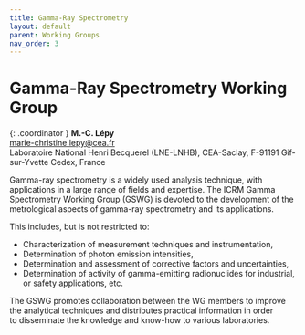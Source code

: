 ```yaml
---
title: Gamma-Ray Spectrometry
layout: default
parent: Working Groups
nav_order: 3
---
```


# Gamma-Ray Spectrometry Working Group

{: .coordinator }
**M.-C. Lépy**\
<marie-christine.lepy@cea.fr>\
Laboratoire National Henri Becquerel (LNE-LNHB), CEA-Saclay, F-91191
Gif-sur-Yvette Cedex, France

Gamma-ray spectrometry is a widely used analysis technique, with applications in
a large range of fields and expertise. The ICRM Gamma Spectrometry Working Group
(GSWG) is devoted to the development of the metrological aspects of gamma-ray
spectrometry and its applications.

This includes, but is not restricted to:

- Characterization of measurement techniques and instrumentation,
- Determination of photon emission intensities,
- Determination and assessment of corrective factors and uncertainties,
- Determination of activity of gamma-emitting radionuclides for industrial, or
  safety applications, etc.

The GSWG promotes collaboration between the WG members to improve the analytical
techniques and distributes practical information in order to disseminate the
knowledge and know-how to various laboratories.
